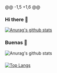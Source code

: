@@ -1,5 +1,6 @@
### Hi there 👋
[![Anurag's github stats](https://github-readme-stats.vercel.app/api?username=EstebanEchandia)](https://github.com/anuraghazra/github-readme-stats&theme=dark)
### Buenas 👋
![Anurag's github stats](https://github-readme-stats.vercel.app/api?username=EstebanEchandia&show_icons=true)
###
[![Top Langs](https://github-readme-stats.vercel.app/api/top-langs/?username=EstebanEchandia)](https://github.com/anuraghazra/github-readme-stats)

<!--
